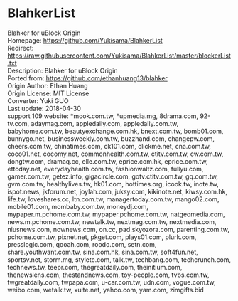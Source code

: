 # BlahkerList  
Blahker for uBlock Origin  
Homepage: https://github.com/Yukisama/BlahkerList  
Redirect: https://raw.githubusercontent.com/Yukisama/BlahkerList/master/blockerList.txt  
Description: Blahker for uBlock Origin  
Ported from: https://github.com/ethanhuang13/blahker  
Origin Author: Ethan Huang  
Origin License: MIT License  
Converter: Yuki GUO  
Last update: 2018-04-30  
support 109 website: *mook.com.tw, *upmedia.mg, 8drama.com, 92-tv.com, adaymag.com, appledaily.com, appledaily.com.tw, babyhome.com.tw, beautyexchange.com.hk, bnext.com.tw, bomb01.com, bunnygo.net, businessweekly.com.tw, buzzhand.com, changepw.com, cheers.com.tw, chinatimes.com, ck101.com, clickme.net, cna.com.tw, coco01.net, cocomy.net, commonhealth.com.tw, ctitv.com.tw, cw.com.tw, dongtw.com, dramaq.cc, elle.com.tw, eprice.com.hk, eprice.com.tw, ettoday.net, everydayhealth.com.tw, fashionwaltz.com, fullyu.com, gamer.com.tw, getez.info, gigacircle.com, gotv.ctitv.com.tw, gq.com.tw, gvm.com.tw, healthylives.tw, hk01.com, hottimes.org, icook.tw, inote.tw, ispot.news, jkforum.net, joylah.com, juksy.com, kikinote.net, kiwsy.com.hk, life.tw, loveshares.cc, ltn.com.tw, managertoday.com.tw, mango02.com, mobile01.com, mombaby.com.tw, moneydj.com, mypaper.m.pchome.com.tw, mypaper.pchome.com.tw, natgeomedia.com, news.m.pchome.com.tw, newtalk.tw, nextmag.com.tw, nextmedia.com, niusnews.com, nownews.com, on.cc, pad.skyozora.com, parenting.com.tw, pchome.com.tw, pixnet.net, pkget.com, plays01.com, plurk.com, presslogic.com, qooah.com, roodo.com, setn.com, share.youthwant.com.tw, sina.com.hk, sina.com.tw, soft4fun.net, sportsv.net, storm.mg, styletc.com, talk.tw, techbang.com, techcrunch.com, technews.tw, teepr.com, thegreatdaily.com, theinitium.com, thenewslens.com, thestandnews.com, toy-people.com, tvbs.com.tw, twgreatdaily.com, twpapa.com, u-car.com.tw, udn.com, vogue.com.tw, weibo.com, wetalk.tw, xuite.net, yahoo.com, yam.com, zimgifts.bid  
